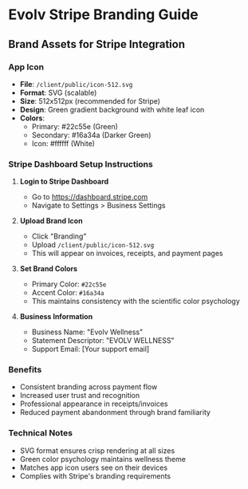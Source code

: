 # Evolv Stripe Branding Guide

## Brand Assets for Stripe Integration

### App Icon
- **File**: `/client/public/icon-512.svg`
- **Format**: SVG (scalable)
- **Size**: 512x512px (recommended for Stripe)
- **Design**: Green gradient background with white leaf icon
- **Colors**: 
  - Primary: #22c55e (Green)
  - Secondary: #16a34a (Darker Green)
  - Icon: #ffffff (White)

### Stripe Dashboard Setup Instructions

1. **Login to Stripe Dashboard**
   - Go to https://dashboard.stripe.com
   - Navigate to Settings > Business Settings

2. **Upload Brand Icon**
   - Click "Branding"
   - Upload `/client/public/icon-512.svg`
   - This will appear on invoices, receipts, and payment pages

3. **Set Brand Colors**
   - Primary Color: `#22c55e`
   - Accent Color: `#16a34a`
   - This maintains consistency with the scientific color psychology

4. **Business Information**
   - Business Name: "Evolv Wellness"
   - Statement Descriptor: "EVOLV WELLNESS"
   - Support Email: [Your support email]

### Benefits
- Consistent branding across payment flow
- Increased user trust and recognition
- Professional appearance in receipts/invoices
- Reduced payment abandonment through brand familiarity

### Technical Notes
- SVG format ensures crisp rendering at all sizes
- Green color psychology maintains wellness theme
- Matches app icon users see on their devices
- Complies with Stripe's branding requirements